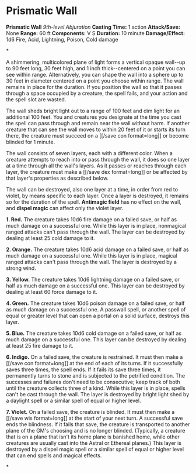 # Prismatic Wall

**Prismatic Wall**
_9th-level Abjuration_
**Casting Time:** 1 action
**Attack/Save:** None
**Range:** 60 ft
**Components:** V S
**Duration:** 10 minute
**Damage/Effect:** 1d6 Fire, Acid, Lightning, Poison, Cold damage

*<p>A shimmering, multicolored plane of light forms a vertical opaque wall--up to 90 feet long, 30 feet high, and 1 inch thick--centered on a point you can see within range. Alternatively, you can shape the wall into a sphere up to 30 feet in diameter centered on a point you choose within range. The wall remains in place for the duration. If you position the wall so that it passes through a space occupied by a creature, the spell fails, and your action and the spell slot are wasted.

The wall sheds bright light out to a range of 100 feet and dim light for an additional 100 feet. You and creatures you designate at the time you cast the spell can pass through and remain near the wall without harm. If another creature that can see the wall moves to within 20 feet of it or starts its turn there, the creature must succeed on a [[/save con format=long]] or become blinded for 1 minute.

The wall consists of seven layers, each with a different color. When a creature attempts to reach into or pass through the wall, it does so one layer at a time through all the wall's layers. As it passes or reaches through each layer, the creature must make a [[/save dex format=long]] or be affected by that layer's properties as described below.

The wall can be destroyed, also one layer at a time, in order from red to violet, by means specific to each layer. Once a layer is destroyed, it remains so for the duration of the spell. **Antimagic field** has no effect on the wall, and **dispel magic** can affect only the violet layer.

**1. Red.** The creature takes 10d6 fire damage on a failed save, or half as much damage on a successful one. While this layer is in place, nonmagical ranged attacks can't pass through the wall. The layer can be destroyed by dealing at least 25 cold damage to it.

**2. Orange.** The creature takes 10d6 acid damage on a failed save, or half as much damage on a successful one. While this layer is in place, magical ranged attacks can't pass through the wall. The layer is destroyed by a strong wind.

**3. Yellow.** The creature takes 10d6 lightning damage on a failed save, or half as much damage on a successful one. This layer can be destroyed by dealing at least 60 force damage to it.

**4. Green.** The creature takes 10d6 poison damage on a failed save, or half as much damage on a successful one. A passwall spell, or another spell of equal or greater level that can open a portal on a solid surface, destroys this layer.

**5. Blue.** The creature takes 10d6 cold damage on a failed save, or half as much damage on a successful one. This layer can be destroyed by dealing at least 25 fire damage to it.

**6. Indigo.** On a failed save, the creature is restrained. It must then make a [[/save con format=long]] at the end of each of its turns. If it successfully saves three times, the spell ends. If it fails its save three times, it permanently turns to stone and is subjected to the petrified condition. The successes and failures don't need to be consecutive; keep track of both until the creature collects three of a kind. While this layer is in place, spells can't be cast through the wall. The layer is destroyed by bright light shed by a daylight spell or a similar spell of equal or higher level.

**7. Violet.** On a failed save, the creature is blinded. It must then make a [[/save wis format=long]] at the start of your next turn. A successful save ends the blindness. If it fails that save, the creature is transported to another plane of the GM's choosing and is no longer blinded. (Typically, a creature that is on a plane that isn't its home plane is banished home, while other creatures are usually cast into the Astral or Ethereal planes.) This layer is destroyed by a dispel magic spell or a similar spell of equal or higher level that can end spells and magical effects.</p>*
